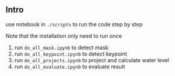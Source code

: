 ## Intro

use notebook in `./scripts` to run the code step by step

Note that the installation only need to run once

1. run `do_all_mask.ipynb` to detect mask
2. run `do_all_keypoint.ipynb` to detect keypoint
3. run `do_all_projects.ipynb` to project and calculate water level
4. run `do_all_evaluate.ipynb` to evaluate result